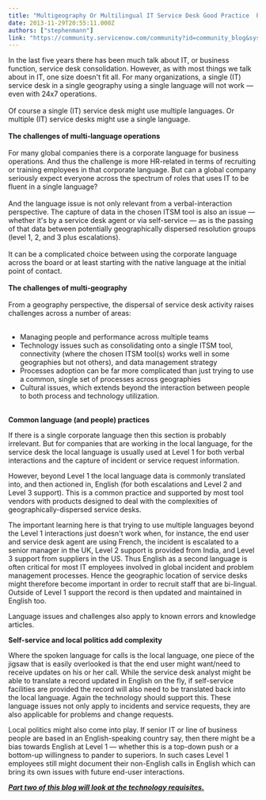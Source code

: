 ```yaml
---
title: "Multigeography Or Multilingual IT Service Desk Good Practice  Part "
date: 2013-11-29T20:55:11.000Z
authors: ["stephenmann"]
link: "https://community.servicenow.com/community?id=community_blog&sys_id=bcbd2aa9dbd0dbc01dcaf3231f96198d"
---
```

<p>In the last five years there has been much talk about IT, or business function, service desk consolidation. However, as with most things we talk about in IT, one size doesn't fit all. For many organizations, a single (IT) service desk in a single geography using a single language will not work — even with 24x7 operations.<br/><br/>Of course a single (IT) service desk might use multiple languages. Or multiple (IT) service desks might use a single language.<br/><br/><strong>The challenges of multi-language operations</strong><br/><br/>For many global companies there is a corporate language for business operations. And thus the challenge is more HR-related in terms of recruiting or training employees in that corporate language. But can a global company seriously expect everyone across the spectrum of roles that uses IT to be fluent in a single language?<br/><br/>And the language issue is not only relevant from a verbal-interaction perspective. The capture of data in the chosen ITSM tool is also an issue — whether it's by a service desk agent or via self-service — as is the passing of that data between potentially geographically dispersed resolution groups (level 1, 2, and 3 plus escalations). <br/><br/>It can be a complicated choice between using the corporate language across the board or at least starting with the native language at the initial point of contact.<br/><br/><strong>The challenges of multi-geography</strong><br/><br/>From a geography perspective, the dispersal of service desk activity raises challenges across a number of areas:<br/><br/></p><ul class="noindent"><li>Managing people and performance across multiple teams</li><li>Technology issues such as consolidating onto a single ITSM tool, connectivity (where the chosen ITSM tool(s) works well in some geographies but not others), and data management strategy</li><li>Processes adoption can be far more complicated than just trying to use a common, single set of processes across geographies</li><li>Cultural issues, which extends beyond the interaction between people to both process and technology utilization.</li></ul><p><br/><strong>Common language (and people) practices</strong></p><p></p><p>If there is a single corporate language then this section is probably irrelevant. But for companies that are working in the local language, for the service desk the local language is usually used at Level 1 for both verbal interactions and the capture of incident or service request information.</p><p></p><p>However, beyond Level 1 the local language data is commonly translated into, and then actioned in, English (for both escalations and Level 2 and Level 3 support). This is a common practice and supported by most tool vendors with products designed to deal with the complexities of geographically-dispersed service desks.</p><p></p><p>The important learning here is that trying to use multiple languages beyond the Level 1 interactions just doesn't work when, for instance, the end user and service desk agent are using French, the incident is escalated to a senior manager in the UK, Level 2 support is provided from India, and Level 3 support from suppliers in the US. Thus English as a second language is often critical for most IT employees involved in global incident and problem management processes. Hence the geographic location of service desks might therefore become important in order to recruit staff that are bi-lingual. Outside of Level 1 support the record is then updated and maintained in English too.</p><p></p><p>Language issues and challenges also apply to known errors and knowledge articles.</p><p></p><p><strong>Self-service and local politics add complexity</strong></p><p></p><p>Where the spoken language for calls is the local language, one piece of the jigsaw that is easily overlooked is that the end user might want/need to receive updates on his or her call. While the service desk analyst might be able to translate a record updated in English on the fly, if self-service facilities are provided the record will also need to be translated back into the local language. Again the technology should support this. These language issues not only apply to incidents and service requests, they are also applicable for problems and change requests.</p><p></p><p>Local politics might also come into play. If senior IT or line of business people are based in an English-speaking country say, then there might be a bias towards English at Level 1 — whether this is a top-down push or a bottom-up willingness to pander to superiors. In such cases Level 1 employees still might document their non-English calls in English which can bring its own issues with future end-user interactions.</p><p></p><p><em><strong><a title="k-external-small" class="jive-link-external-small" href="http://community.servicenow.com/blog/stephenmann/multi-geography-or-multi-lingual-it-service-desk-good-practice-part-2" rel="nofollow" target="_blank">Part two of this blog will look at the technology requisites.</a></strong></em></p>